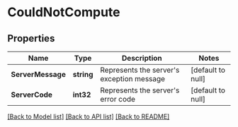 # CouldNotCompute

## Properties
Name | Type | Description | Notes
------------ | ------------- | ------------- | -------------
**ServerMessage** | **string** | Represents the server&#x27;s exception message | [default to null]
**ServerCode** | **int32** | Represents the server&#x27;s error code | [default to null]

[[Back to Model list]](../README.md#documentation-for-models) [[Back to API list]](../README.md#documentation-for-api-endpoints) [[Back to README]](../README.md)

